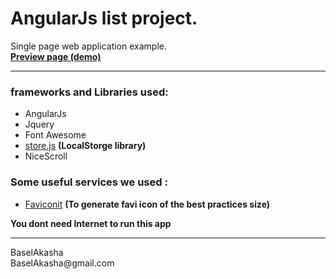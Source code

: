 # AngularJs list project. 
Single page web application example. <br>
**[Preview page (demo)](https://github.com/baselakasha/angular_List)**
<hr>

###  frameworks and Libraries used: 
* AngularJs
* Jquery
* Font Awesome 
* [store.js](https://github.com/marcuswestin/store.js) **(LocalStorge library)**
* NiceScroll 
### Some useful services we used : 
* [Faviconit](http://faviconit.com) **(To generate favi icon of the best practices size)**

**You dont need Internet to run this app**

<hr>
BaselAkasha <br>
BaselAkasha@gmail.com


